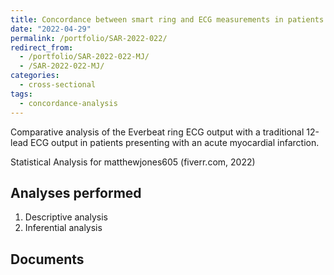 ```yaml
---
title: Concordance between smart ring and ECG measurements in patients presenting with an acute myocardial infarction'
date: "2022-04-29"
permalink: /portfolio/SAR-2022-022/
redirect_from:
  - /portfolio/SAR-2022-022-MJ/
  - /SAR-2022-022-MJ/
categories:
  - cross-sectional
tags:
  - concordance-analysis
---
```


Comparative analysis of the Everbeat ring ECG output with a traditional 12-lead ECG output in patients presenting with an acute myocardial infarction.

Statistical Analysis for matthewjones605 (fiverr.com, 2022)
<!-- Technical Report for  PERSON (PLACE, yyyy) -->

## Analyses performed

1. Descriptive analysis
1. Inferential analysis

## Documents

<!-- The client has requested that this analysis be kept confidential until a future date, determined by the client. -->
<!-- All documents from this consultation are therefore not published online and only the title and year of the analysis will be included in the consultant's Portfolio. -->
<!-- After the agreed date is reached, the documents will be released. -->

<!-- The client has requested that this analysis be kept confidential. -->
<!-- All documents from this consultation are therefore not published online and only the title and year of the analysis will be included in the consultant's Portfolio. -->

<!-- ### Analytical Plan (SAP) -->

<!-- - [PDF][sap] -->

<!-- ### Statistical Analysis Report (SAR) -->

<!-- - [PDF][sar] -->

<!-- ## Associated analyses -->

<!-- This analysis is part of a larger project and is supported by other analyses, linked below. -->

<!-- **[assoc_title]** -->

<!-- <[assoc_link]> -->

<!-- --- -->

[sap]: /files/SAP-2022-022-MJ-v01.pdf
[sar]: /files/SAR-2022-022-MJ-v01.pdf
